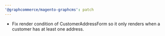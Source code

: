 ```yaml
---
'@graphcommerce/magento-graphcms': patch
---
```


- Fix render condition of CustomerAddressForm so it only renders when a customer has at least one address.
